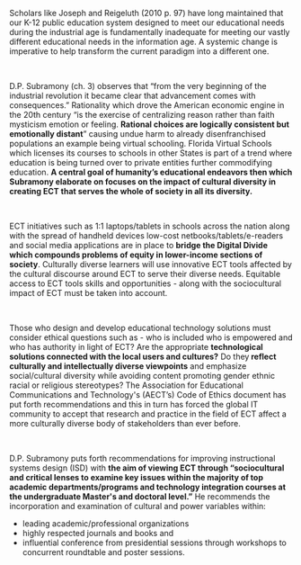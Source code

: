 <p><span style=font-weight: 400;>Scholars like Joseph and Reigeluth (2010 p. 97) have long maintained that our K-12 public education system designed to meet our educational needs during the industrial age is fundamentally inadequate for meeting our vastly different educational needs in the information age. A systemic change is imperative to help transform the current paradigm into a different one. </span></p>  <p> </p>  <p><span style=font-weight: 400;>D.P. Subramony (ch. 3) observes that “from the very beginning of the industrial revolution it became clear that advancement comes with consequences.” Rationality which drove the American economic engine in the 20th century “is the exercise of centralizing reason rather than faith mysticism emotion or feeling. </span><strong>Rational choices are logically consistent but emotionally distant</strong><span style=font-weight: 400;>” causing undue harm to already disenfranchised populations an example being virtual schooling. Florida Virtual Schools which licenses its courses to schools in other States is part of a trend where education is being turned over to private entities further commodifying education. </span><strong>A central goal of humanity’s educational endeavors then which Subramony elaborate on focuses on the impact of cultural diversity in creating ECT that serves the whole of society in all its diversity.</strong></p>  <p> </p>  <p><span style=font-weight: 400;>ECT initiatives such as 1:1 laptops/tablets in schools across the nation along with the spread of handheld devices low-cost netbooks/tablets/e-readers and social media applications are in place to </span><strong>bridge the Digital Divide which compounds problems of equity in lower-income sections of society</strong><span style=font-weight: 400;>. Culturally diverse learners will use innovative ECT tools affected by the cultural discourse around ECT to serve their diverse needs. Equitable access to ECT tools skills and opportunities - along with the sociocultural impact of ECT must be taken into account.</span></p>  <p> </p>  <p><span style=font-weight: 400;>Those who design and develop educational technology solutions must consider ethical questions such as - who is included who is empowered and who has authority in light of ECT? Are the appropriate </span><strong>technological solutions connected with the local users and cultures?</strong><span style=font-weight: 400;> Do they</span><strong> reflect culturally and intellectually diverse viewpoints</strong><span style=font-weight: 400;> and emphasize social/cultural diversity while avoiding content promoting gender ethnic racial or religious stereotypes? The Association for Educational Communications and Technology's (AECT’s) Code of Ethics document has put forth recommendations and this in turn has forced the global IT community to accept that research and practice in the field of ECT affect a more culturally diverse body of stakeholders than ever before.</span></p>  <p> </p>  <p><span style=font-weight: 400;>D.P. Subramony puts forth recommendations for improving instructional systems design (ISD) with </span><strong>the aim of viewing ECT through “sociocultural and critical lenses to examine key issues within the majority of top academic departments/programs and technology integration courses at the undergraduate Master's and doctoral level.”</strong><span style=font-weight: 400;> He recommends the incorporation and examination of cultural and power variables within:</span></p>  <ul>  <li style=font-weight: 400;><span style=font-weight: 400;>leading academic/professional organizations</span></li>  <li style=font-weight: 400;><span style=font-weight: 400;>highly respected journals and books and</span></li>  <li style=font-weight: 400;><span style=font-weight: 400;>influential conference from presidential sessions through workshops to concurrent roundtable and poster sessions.</span></li>  </ul>